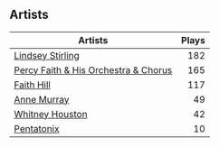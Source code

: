 ## Artists
Artists | Plays 
----- | -----: 
[Lindsey Stirling](/artists/lindsey-stirling-780013) | 182
[Percy Faith & His Orchestra & Chorus](/artists/percy-faith-his-orchestra-chorus-30066836) | 165
[Faith Hill](/artists/faith-hill-58019) | 117
[Anne Murray](/artists/anne-murray-28649) | 49
[Whitney Houston](/artists/whitney-houston-87166) | 42
[Pentatonix](/artists/pentatonix-655231) | 10

